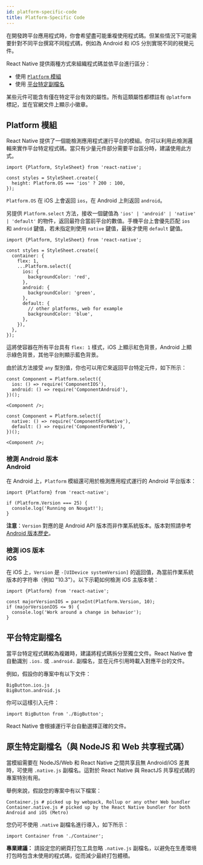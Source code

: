 ```yaml
---
id: platform-specific-code
title: Platform-Specific Code
---
```


在開發跨平台應用程式時，你會希望盡可能重複使用程式碼。但某些情況下可能需要針對不同平台撰寫不同程式碼，例如為 Android 和 iOS 分別實現不同的視覺元件。

React Native 提供兩種方式來組織程式碼並依平台進行區分：

- 使用 [`Platform` 模組](platform-specific-code.md#platform-module)
- 使用 [平台特定副檔名](platform-specific-code.md#platform-specific-extensions)

某些元件可能含有僅在特定平台有效的屬性。所有這類屬性都標註有 `@platform` 標記，並在官網文件上顯示小徽章。

## Platform 模組

React Native 提供了一個能檢測應用程式運行平台的模組。你可以利用此檢測邏輯來實作平台特定程式碼。當只有少量元件部分需要平台區分時，建議使用此方式。

```tsx
import {Platform, StyleSheet} from 'react-native';

const styles = StyleSheet.create({
  height: Platform.OS === 'ios' ? 200 : 100,
});
```

`Platform.OS` 在 iOS 上會返回 `ios`，在 Android 上則返回 `android`。

另提供 `Platform.select` 方法，接收一個鍵值為 `'ios' | 'android' | 'native' | 'default'` 的物件，返回最符合當前平台的數值。手機平台上會優先匹配 `ios` 和 `android` 鍵值，若未指定則使用 `native` 鍵值，最後才使用 `default` 鍵值。

```tsx
import {Platform, StyleSheet} from 'react-native';

const styles = StyleSheet.create({
  container: {
    flex: 1,
    ...Platform.select({
      ios: {
        backgroundColor: 'red',
      },
      android: {
        backgroundColor: 'green',
      },
      default: {
        // other platforms, web for example
        backgroundColor: 'blue',
      },
    }),
  },
});
```

這將使容器在所有平台具有 `flex: 1` 樣式，iOS 上顯示紅色背景，Android 上顯示綠色背景，其他平台則顯示藍色背景。

由於該方法接受 `any` 型別值，你也可以用它來返回平台特定元件，如下所示：

```tsx
const Component = Platform.select({
  ios: () => require('ComponentIOS'),
  android: () => require('ComponentAndroid'),
})();

<Component />;
```

```tsx
const Component = Platform.select({
  native: () => require('ComponentForNative'),
  default: () => require('ComponentForWeb'),
})();

<Component />;
```

### 檢測 Android 版本 <div class="label android" title="此章節與 Android 平台相關">Android</div>

在 Android 上，`Platform` 模組還可用於檢測應用程式運行的 Android 平台版本：

```tsx
import {Platform} from 'react-native';

if (Platform.Version === 25) {
  console.log('Running on Nougat!');
}
```

**注意**：`Version` 對應的是 Android API 版本而非作業系統版本。版本對照請參考 [Android 版本歷史](https://en.wikipedia.org/wiki/Android_version_history#Overview)。

### 檢測 iOS 版本 <div class="label ios" title="此章節與 iOS 平台相關">iOS</div>

在 iOS 上，`Version` 是 `-[UIDevice systemVersion]` 的返回值，為當前作業系統版本的字符串（例如 "10.3"）。以下示範如何檢測 iOS 主版本號：

```tsx
import {Platform} from 'react-native';

const majorVersionIOS = parseInt(Platform.Version, 10);
if (majorVersionIOS <= 9) {
  console.log('Work around a change in behavior');
}
```

## 平台特定副檔名

當平台特定程式碼較為複雜時，建議將程式碼拆分至獨立文件。React Native 會自動識別 `.ios.` 或 `.android.` 副檔名，並在元件引用時載入對應平台的文件。

例如，假設你的專案中有以下文件：

```shell
BigButton.ios.js
BigButton.android.js
```

你可以這樣引入元件：

```tsx
import BigButton from './BigButton';
```

React Native 會根據運行平台自動選擇正確的文件。

## 原生特定副檔名（與 NodeJS 和 Web 共享程式碼）

當模組需要在 NodeJS/Web 和 React Native 之間共享且無 Android/iOS 差異時，可使用 `.native.js` 副檔名。這對於 React Native 與 ReactJS 共享程式碼的專案特別有用。

舉例來說，假設您的專案中有以下檔案：

```shell
Container.js # picked up by webpack, Rollup or any other Web bundler
Container.native.js # picked up by the React Native bundler for both Android and iOS (Metro)
```

您仍可不使用 `.native` 副檔名進行導入，如下所示：

```tsx
import Container from './Container';
```

**專業建議：** 請設定您的網頁打包工具忽略 `.native.js` 副檔名，以避免在生產環境打包時包含未使用的程式碼，從而減少最終打包體積。